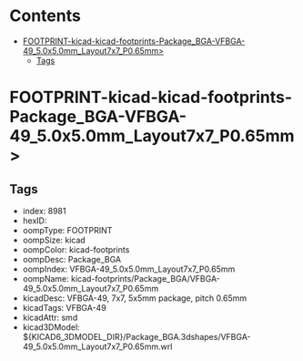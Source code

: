 



Contents
========

* [FOOTPRINT-kicad-kicad-footprints-Package_BGA-VFBGA-49_5.0x5.0mm_Layout7x7_P0.65mm>](#footprint-kicad-kicad-footprints-package_bga-vfbga-49_50x50mm_layout7x7_p065mm)
	* [Tags](#tags)

# FOOTPRINT-kicad-kicad-footprints-Package_BGA-VFBGA-49_5.0x5.0mm_Layout7x7_P0.65mm>

## Tags

- index: 8981
- hexID: 
- oompType: FOOTPRINT
- oompSize: kicad
- oompColor: kicad-footprints
- oompDesc: Package_BGA
- oompIndex: VFBGA-49_5.0x5.0mm_Layout7x7_P0.65mm
- oompName: kicad-footprints/Package_BGA/VFBGA-49_5.0x5.0mm_Layout7x7_P0.65mm
- kicadDesc: VFBGA-49, 7x7, 5x5mm package, pitch 0.65mm
- kicadTags: VFBGA-49
- kicadAttr: smd
- kicad3DModel: ${KICAD6_3DMODEL_DIR}/Package_BGA.3dshapes/VFBGA-49_5.0x5.0mm_Layout7x7_P0.65mm.wrl
